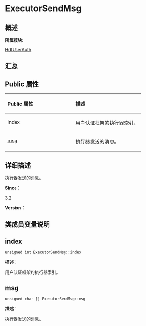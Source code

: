 # ExecutorSendMsg<a name="ZH-CN_TOPIC_0000001343120329"></a>

## **概述**<a name="section1688080641083932"></a>

**所属模块:**

[HdfUserAuth](_hdf_user_auth.md)

## **汇总**<a name="section2029264124083932"></a>

## Public 属性<a name="pub-attribs"></a>

<a name="table1636061759083932"></a>
<table><thead align="left"><tr id="row1577404589083932"><th class="cellrowborder" valign="top" width="50%" id="mcps1.1.3.1.1"><p id="p1879796934083932"><a name="p1879796934083932"></a><a name="p1879796934083932"></a>Public 属性</p>
</th>
<th class="cellrowborder" valign="top" width="50%" id="mcps1.1.3.1.2"><p id="p45935322083932"><a name="p45935322083932"></a><a name="p45935322083932"></a>描述</p>
</th>
</tr>
</thead>
<tbody><tr id="row2129014511083932"><td class="cellrowborder" valign="top" width="50%" headers="mcps1.1.3.1.1 "><p id="p1689560026083932"><a name="p1689560026083932"></a><a name="p1689560026083932"></a><a href="_executor_send_msg.md#a24aea537dd2477503a7c26c1f366eede">index</a></p>
</td>
<td class="cellrowborder" valign="top" width="50%" headers="mcps1.1.3.1.2 "><p id="entry1679034559083932p0"><a name="entry1679034559083932p0"></a><a name="entry1679034559083932p0"></a>用户认证框架的执行器索引。</p>
</td>
</tr>
<tr id="row637521300083932"><td class="cellrowborder" valign="top" width="50%" headers="mcps1.1.3.1.1 "><p id="p475709195083932"><a name="p475709195083932"></a><a name="p475709195083932"></a><a href="_executor_send_msg.md#a64403a392939a8367d7e4833495a70a9">msg</a></p>
</td>
<td class="cellrowborder" valign="top" width="50%" headers="mcps1.1.3.1.2 "><p id="entry536541985083932p0"><a name="entry536541985083932p0"></a><a name="entry536541985083932p0"></a>执行器发送的消息。</p>
</td>
</tr>
</tbody>
</table>

## **详细描述**<a name="section1495414647083932"></a>

执行器发送的消息。

**Since：**

3.2

**Version：**

## **类成员变量说明**<a name="section1924989252083932"></a>

## index<a name="a24aea537dd2477503a7c26c1f366eede"></a>

```
unsigned int ExecutorSendMsg::index
```

**描述：**

用户认证框架的执行器索引。

## msg<a name="a64403a392939a8367d7e4833495a70a9"></a>

```
unsigned char [] ExecutorSendMsg::msg
```

**描述：**

执行器发送的消息。

